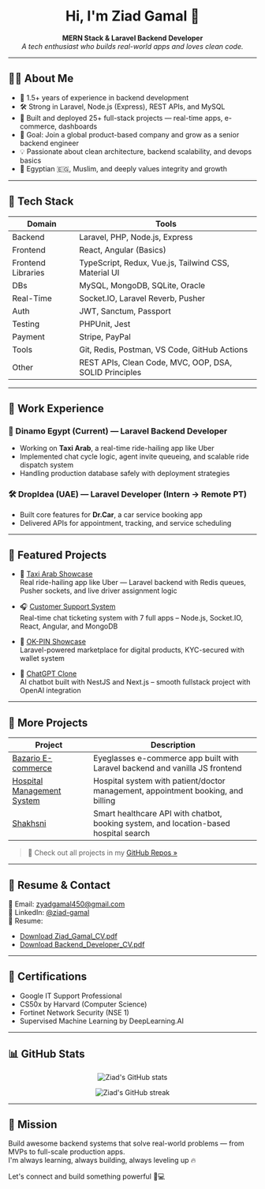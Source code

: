 <h1 align="center">Hi, I'm Ziad Gamal 👋</h1>

<p align="center">
  <b>MERN Stack & Laravel Backend Developer</b>  
  <br>
  <i>A tech enthusiast who builds real-world apps and loves clean code.</i>
</p>

---

## 👨‍💻 About Me

- 💼 1.5+ years of experience in backend development  
- 🛠️ Strong in Laravel, Node.js (Express), REST APIs, and MySQL  
- 🚀 Built and deployed 25+ full-stack projects — real-time apps, e-commerce, dashboards  
- 🎯 Goal: Join a global product-based company and grow as a senior backend engineer  
- 💡 Passionate about clean architecture, backend scalability, and devops basics  
- 🕌 Egyptian 🇪🇬, Muslim, and deeply values integrity and growth  

---

## 🧠 Tech Stack

| Domain | Tools |
|--------|-------|
| Backend | Laravel, PHP, Node.js, Express |
| Frontend | React, Angular (Basics) |
| Frontend Libraries | TypeScript, Redux, Vue.js, Tailwind CSS, Material UI |
| DBs | MySQL, MongoDB, SQLite, Oracle |
| Real-Time | Socket.IO, Laravel Reverb, Pusher |
| Auth | JWT, Sanctum, Passport |
| Testing | PHPUnit, Jest |
| Payment | Stripe, PayPal |
| Tools | Git, Redis, Postman, VS Code, GitHub Actions |
| Other | REST APIs, Clean Code, MVC, OOP, DSA, SOLID Principles |

---

## 💼 Work Experience

### 🚗 Dinamo Egypt (Current) — Laravel Backend Developer  
- Working on **Taxi Arab**, a real-time ride-hailing app like Uber  
- Implemented chat cycle logic, agent invite queueing, and scalable ride dispatch system  
- Handling production database safely with deployment strategies

### 🛠 DropIdea (UAE) — Laravel Developer (Intern → Remote PT)  
- Built core features for **Dr.Car**, a car service booking app  
- Delivered APIs for appointment, tracking, and service scheduling

---

## 🚀 Featured Projects

- 🚖 [Taxi Arab Showcase](https://github.com/ZiadGamalDev/taxi-arab-showcase)  
  Real ride-hailing app like Uber — Laravel backend with Redis queues, Pusher sockets, and live driver assignment logic

- 🎧 [Customer Support System](https://github.com/ZiadGamalDev/customer-support-system)  
  Real-time chat ticketing system with 7 full apps – Node.js, Socket.IO, React, Angular, and MongoDB

- 🛒 [OK-PIN Showcase](https://github.com/ZiadGamalDev/ok-pin-showcase)  
  Laravel-powered marketplace for digital products, KYC-secured with wallet system

- 🤖 [ChatGPT Clone](https://github.com/ZiadGamalDev/chatgpt-clone)  
  AI chatbot built with NestJS and Next.js – smooth fullstack project with OpenAI integration

---

## 📂 More Projects

| Project | Description |
|--------|-------------|
| [Bazario E-commerce](https://github.com/ZiadGamalDev/bazario-ecommerce-frontend) | Eyeglasses e-commerce app built with Laravel backend and vanilla JS frontend |
| [Hospital Management System](https://github.com/ZiadGamalDev/hospital-management-system-laravel) | Hospital system with patient/doctor management, appointment booking, and billing |
| [Shakhsni](https://github.com/ZiadGamalDev/shakhsni-api) | Smart healthcare API with chatbot, booking system, and location-based hospital search |

> 💬 Check out all projects in my [GitHub Repos »](https://github.com/ZiadGamalDev?tab=repositories)

---

## 📄 Resume & Contact

📩 Email: [zyadgamal450@gmail.com](mailto:zyadgamal450@gmail.com)  
🔗 LinkedIn: [@ziad-gamal](https://www.linkedin.com/in/ziad-gamal/)  
📂 Resume:  
- [Download Ziad_Gamal_CV.pdf](./Ziad_Gamal_CV.pdf)  
- [Download Backend_Developer_CV.pdf](./Ziad_Gamal_Backend_Developer_CV.pdf)

---

## 🧩 Certifications

- Google IT Support Professional  
- CS50x by Harvard (Computer Science)  
- Fortinet Network Security (NSE 1)  
- Supervised Machine Learning by DeepLearning.AI  

---

## 📊 GitHub Stats

<p align="center">
  <img src="https://github-readme-stats.vercel.app/api?username=ZiadGamalDev&show_icons=true&theme=radical" alt="Ziad's GitHub stats" />
</p>
<p align="center">
  <img src="https://github-readme-streak-stats.herokuapp.com/?user=ZiadGamalDev&theme=radical" alt="Ziad's GitHub streak" />
</p>

---

## 🏁 Mission

Build awesome backend systems that solve real-world problems — from MVPs to full-scale production apps.  
I'm always learning, always building, always leveling up 🔥

Let's connect and build something powerful 💼💻

